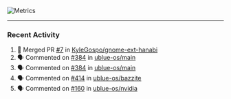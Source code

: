 ![Metrics](https://metrics.lecoq.io/KyleGospo?template=classic&base=header%2C%20activity%2C%20community%2C%20repositories%2C%20metadata&base.indepth=false&base.hireable=false&base.skip=false&config.timezone=America%2FLos_Angeles)

---
### Recent Activity
<!--START_SECTION:activity-->
1. 🎉 Merged PR [#7](https://github.com/KyleGospo/gnome-ext-hanabi/pull/7) in [KyleGospo/gnome-ext-hanabi](https://github.com/KyleGospo/gnome-ext-hanabi)
2. 🗣 Commented on [#384](https://github.com/ublue-os/main/pull/384#issuecomment-1752198207) in [ublue-os/main](https://github.com/ublue-os/main)
3. 🗣 Commented on [#384](https://github.com/ublue-os/main/pull/384#issuecomment-1752187136) in [ublue-os/main](https://github.com/ublue-os/main)
4. 🗣 Commented on [#414](https://github.com/ublue-os/bazzite/issues/414#issuecomment-1752175286) in [ublue-os/bazzite](https://github.com/ublue-os/bazzite)
5. 🗣 Commented on [#160](https://github.com/ublue-os/nvidia/issues/160#issuecomment-1752115564) in [ublue-os/nvidia](https://github.com/ublue-os/nvidia)
<!--END_SECTION:activity-->
